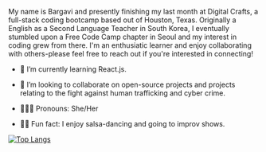   

  My name is Bargavi and presently finishing my last month at Digital Crafts, a full-stack coding bootcamp based out of Houston, Texas. Originally a English as a Second Language Teacher in South Korea, I eventually stumbled upon a Free Code Camp chapter in Seoul and my interest in coding grew from there. I'm an enthusiatic learner and enjoy collaborating with others-please feel free to reach out if you're interested in connecting! 



- 🌱 I’m currently learning React.js. 

- 👯 I’m looking to collaborate on open-source projects and projects relating to the fight against human trafficking and cyber crime.


-  🙋🏽‍♀️ Pronouns: She/Her

- 💃🏽 Fun fact: I enjoy salsa-dancing and going to improv shows. 




[![Top Langs](https://github-readme-stats.vercel.app/api/top-langs/?username=bargavi-dev)](https://github.com/bargavi-dev/github-readme-stats)

